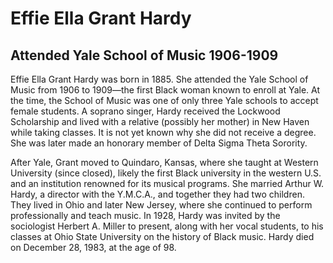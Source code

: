 # Effie Ella Grant Hardy
## Attended Yale School of Music 1906-1909
Effie Ella Grant Hardy was born in 1885. She attended the Yale School of Music from 1906 to 1909—the first Black woman known to enroll at Yale. At the time, the School of Music was one of only three Yale schools to accept female students. A soprano singer, Hardy received the Lockwood Scholarship and lived with a relative (possibly her mother) in New Haven while taking classes. It is not yet known why she did not receive a degree. She was later made an honorary member of Delta Sigma Theta Sorority.

After Yale, Grant moved to Quindaro, Kansas, where she taught at Western University (since closed), likely the first Black university in the western U.S. and an institution renowned for its musical programs. She married Arthur W. Hardy, a director with the Y.M.C.A., and together they had two children. They lived in Ohio and later New Jersey, where she continued to perform professionally and teach music. In 1928, Hardy was invited by the sociologist Herbert A. Miller to present, along with her vocal students, to his classes at Ohio State University on the history of Black music. Hardy died on December 28, 1983, at the age of 98.
